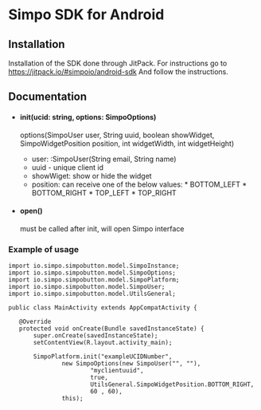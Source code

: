 # Simpo SDK for Android

## Installation
Installation of the SDK done through JitPack.
For instructions go to https://jitpack.io/#simpoio/android-sdk And follow the instructions.

## Documentation
- #### init(ucid: string, options: SimpoOptions)
  
  options(SimpoUser user, String uuid, boolean showWidget, SimpoWidgetPosition position, int widgetWidth, int widgetHeight)
    - user: <optional>:SimpoUser(String email, String name) 
    - uuid - unique client id
    - showWiget: show or hide the widget 
     - position: can receive one of the below values: 
      * BOTTOM_LEFT
      * BOTTOM_RIGHT
      * TOP_LEFT
      * TOP_RIGHT

- #### open()
  must be called after init, will open Simpo interface

### Example of usage
 ```
import io.simpo.simpobutton.model.SimpoInstance;
import io.simpo.simpobutton.model.SimpoOptions;
import io.simpo.simpobutton.model.SimpoPlatform;
import io.simpo.simpobutton.model.SimpoUser;
import io.simpo.simpobutton.model.UtilsGeneral;

public class MainActivity extends AppCompatActivity {

    @Override
    protected void onCreate(Bundle savedInstanceState) {
        super.onCreate(savedInstanceState);
        setContentView(R.layout.activity_main);
        
        SimpoPlatform.init("exampleUCIDNumber",
                new SimpoOptions(new SimpoUser("", ""),
                        "myclientuuid",
                        true,
                        UtilsGeneral.SimpoWidgetPosition.BOTTOM_RIGHT,
                        60 , 60),
                this);


 ```
